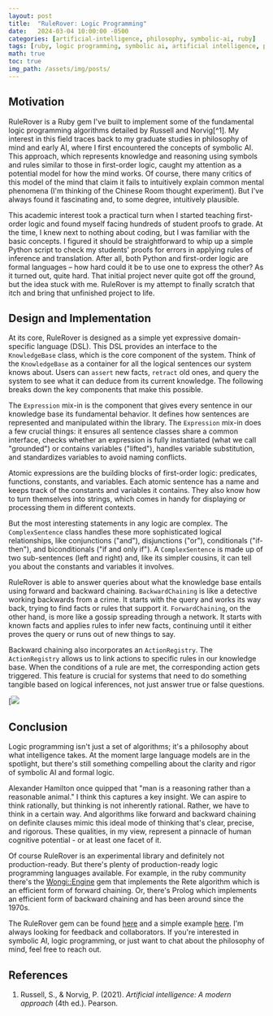 ```yaml
---
layout: post
title:  "RuleRover: Logic Programming"
date:   2024-03-04 10:00:00 -0500
categories: [artificial-intelligence, philosophy, symbolic-ai, ruby]
tags: [ruby, logic programming, symbolic ai, artificial intelligence, prolog]
math: true
toc: true
img_path: /assets/img/posts/
---
```

## Motivation
RuleRover is a Ruby gem I've built to implement some of the fundamental logic programming algorithms detailed by Russell and Norvig[^1]. My interest in this field traces back to my graduate studies in philosophy of mind and early AI, where I first encountered the concepts of symbolic AI. This approach, which represents knowledge and reasoning using symbols and rules similar to those in first-order logic, caught my attention as a potential model for how the mind works. Of course, there many critics of this model of the mind that claim it fails to intuitively explain common mental phenomena (I'm thinking of the Chinese Room thought experiment). But I've always found it fascinating and, to some degree, intuitively plausible.

This academic interest took a practical turn when I started teaching first-order logic and found myself facing hundreds of student proofs to grade. At the time, I knew next to nothing about coding, but I was familiar with the basic concepts. I figured it should be straightforward to whip up a simple Python script to check my students' proofs for errors in applying rules of inference and translation. After all, both Python and first-order logic are formal languages – how hard could it be to use one to express the other? As it turned out, quite hard. That initial project never quite got off the ground, but the idea stuck with me. RuleRover is my attempt to finally scratch that itch and bring that unfinished project to life.

## Design and Implementation
At its core, RuleRover is designed as a simple yet expressive domain-specific language (DSL). This DSL provides an interface to the `KnowledgeBase` class, which is the core component of the system. Think of the `KnowledgeBase` as a container for all the logical sentences our system knows about. Users can `assert` new facts, `retract` old ones, and query the system to see what it can deduce from its current knowledge. The following breaks down the key components that make this possible.

The `Expression` mix-in is the component that gives every sentence in our knowledge base its fundamental behavior. It defines how sentences are represented and manipulated within the library. The `Expression` mix-in does a few crucial things: it ensures all sentence classes share a common interface, checks whether an expression is fully instantiated (what we call "grounded") or contains variables ("lifted"), handles variable substitution, and standardizes variables to avoid naming conflicts.

Atomic expressions are the building blocks of first-order logic: predicates, functions, constants, and variables. Each atomic sentence has a name and keeps track of the constants and variables it contains. They also know how to turn themselves into strings, which comes in handy for displaying or processing them in different contexts.

But the most interesting statements in any logic are complex. The `ComplexSentence` class handles these more sophisticated logical relationships, like conjunctions ("and"), disjunctions ("or"), conditionals ("if-then"), and biconditionals ("if and only if"). A `ComplexSentence` is made up of two sub-sentences (left and right) and, like its simpler cousins, it can tell you about the constants and variables it involves.

RuleRover is able to answer queries about what the knowledge base entails using forward and backward chaining. `BackwardChaining` is like a detective working backwards from a crime. It starts with the query and works its way back, trying to find facts or rules that support it. `ForwardChaining`, on the other hand, is more like a gossip spreading through a network. It starts with known facts and applies rules to infer new facts, continuing until it either proves the query or runs out of new things to say.

Backward chaining also incorporates an `ActionRegistry`. The `ActionRegistry` allows us to link actions to specific rules in our knowledge base. When the conditions of a rule are met, the corresponding action gets triggered. This feature is crucial for systems that need to do something tangible based on logical inferences, not just answer true or false questions.

[![](https://mermaid.ink/img/pako:eNqtVMFymzAQ_RVGpyTFnhhMcDk0Y6ftdKa3-ta6w6yFjDUWEpFEYsfjf68w4CINbi_hJN4-7XvSrvaIsMgIShBmoNRnCrmEYsU9850R7zsXr4xkOVmAIt6xCdXfhznWVPAfJKdKy4Mn20WPsSRcE47Jr9-eapdqxXsEI0CkvrntQZJoCdjGzF6g7LHDTn1_X_alJEoZJ5Y5RjeaZI9WmlyKimcuqqq10lRXmtiwBp6BzOgbSaEExyV5tux0h2oszbUoKO4Ob9laakl57nEoSA_FgtdyWlkaLyAprBmxUS1SZSn_1X0SRcnIvhM-DlTCY2Sjh3BJ861-f0tOj_QtfQO19eAcVy4sK2Zu_RxLCyj7HZNlTrsU4sWuHAbG0l6Gf3uzPC2YwDtvU3H835rNpYSDZxoDirQOKceB06x94QXg3atpractUF6n7luw39tuPVSs54pY72zdJkxxnfEmF8B879LX5pDDF_BVyHe1sWnytS5uO7GLqp3zbjRy2uMay72vazznPA3N6UBxUR3KUkedV3SNZj_yhuVs9cbjT7351Pqxh8MQxU1zNyDXMJGPCiILoJmZ4OfyrZDeEtOoKDFLM792K7TiJ8ODSovlgWOUaFkRH1VlBpq0Ax8lG2DKoCXwn0IUHcn8ouSI9iiJZ-MwjD5OwiCK7oMwjn10QMkoNHAQT8OHhziaBXEwPfno7ZxgMr6fBFEcBtNgMosjH5nhm29bodMf_c_6Yw?type=png)

## Conclusion
Logic programming isn't just a set of algorithms; it's a philosophy about what intelligence takes. At the moment large language models are in the spotlight, but there's still something compelling about the clarity and rigor of symbolic AI and formal logic.

Alexander Hamilton once quipped that "man is a reasoning rather than a reasonable animal." I think this captures a key insight. We can aspire to think rationally, but thinking is not inherently rational. Rather, we have to think in a certain way. And algorithms like forward and backward chaining on definite clauses mimic this ideal mode of thinking that's clear, precise, and rigorous. These qualities, in my view, represent a pinnacle of human cognitive potential - or at least one facet of it.

Of course RuleRover is an experimental library and definitely not production-ready. But there's plenty of production-ready logic programming languages available. For example, in the ruby community there's the [Wongi::Engine](https://github.com/ulfurinn/wongi-engine) gem that implements the Rete algorithm which is an efficient form of forward chaining. Or, there's Prolog which implements an efficient form of backward chaining and has been around since the 1970s.

The RuleRover gem can be found [here](https://github.com/jwplatta/rule_rover) and a simple example [here](https://github.com/jwplatta/rule_rover/blob/main/examples/TRADING_STRATEGY.md). I'm always looking for feedback and collaborators. If you're interested in symbolic AI, logic programming, or just want to chat about the philosophy of mind, feel free to reach out.

## References
1. Russell, S., & Norvig, P. (2021). _Artificial intelligence: A modern approach_ (4th ed.). Pearson.